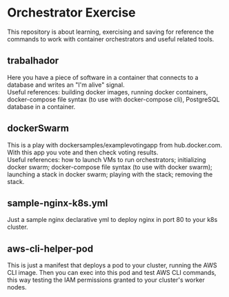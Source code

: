 # Orchestrator Exercise
This repository is about learning, exercising and saving for reference the commands to work with container orchestrators and useful related tools. 

## trabalhador
Here you have a piece of software in a container that connects to a database and writes an "I'm alive" signal.  
Useful references: building docker images, running docker containers, docker-compose file syntax (to use with docker-compose cli), PostgreSQL database in a container.  

## dockerSwarm
This is a play with dockersamples/examplevotingapp from hub.docker.com. With this app you vote and then check voting results.  
Useful references: how to launch VMs to run orchestrators; initializing docker swarm; docker-compose file syntax (to use with docker swarm); launching a stack in docker swarm; playing with the stack; removing the stack.  

## sample-nginx-k8s.yml
Just a sample nginx declarative yml to deploy nginx in port 80 to your k8s cluster.
  
## aws-cli-helper-pod  
This is just a manifest that deploys a pod to your cluster, running the AWS CLI image. Then you can exec into this pod and test AWS CLI commands, this way testing the IAM permissions granted to your cluster's worker nodes.
